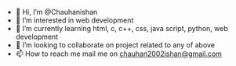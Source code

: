 - 👋 Hi, I’m @Chauhanishan
- 👀 I’m interested in web development
- 🌱 I’m currently learning html, c, c++, css, java script, python, web development
- 💞️ I’m looking to collaborate on project related to any of above
- 📫 How to reach me mail me on chauhan2002ishan@gmail.com

<!---
Chauhanishan/Chauhanishan is a ✨ special ✨ repository because its `README.md` (this file) appears on your GitHub profile.
You can click the Preview link to take a look at your changes.
--->
